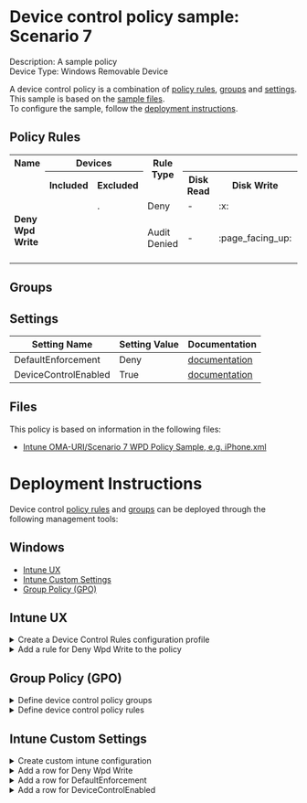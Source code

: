 # Device control policy sample: Scenario 7

Description: A sample policy              
Device Type: Windows Removable Device

A device control policy is a combination of [policy rules](#policy-rules), [groups](#groups) and [settings](#settings).  
This sample is based on the [sample files](#files).  
To configure the sample, follow the [deployment instructions](#deployment-instructions).  

## Policy Rules


<table>
    <tr>
        <th rowspan="2" valign="top">Name</th>
        <th colspan="2" valign="top">Devices</th>
        <th rowspan="2" valign="top">Rule Type</th>
        <th colspan="6" valign="top"><center>Access</center></th>
        <th rowspan="2" valign="top">Notification</th>
        <th rowspan="2" valign="top">Conditions</th>
    </tr>
    <tr>
        <th>Included</th>
        <th>Excluded</th>
        <th>Disk Read</th>
		<th>Disk Write</th>
		<th>Disk Execute</th>
		<th>File Read</th>
		<th>File Write</th>
		<th>File Execute</th></tr><tr>
            <td rowspan="2"><b>Deny Wpd Write</b></td>
            <td rowspan="2 valign="top">
                <ul></ul>
            </td>
            <td rowspan="2" valign="top">.
                <ul></ul>
            </td>
            <td>Deny</td>
            <td>-</td>
            <td>:x:</td>
            <td>-</td>
            <td>-</td>
            <td>-</td>
            <td>-</td>
            <td>None (0)</td> 
            <td>
                <center>-</center></td>
        </tr><tr>
            <td>Audit Denied</td>
            <td>-</td>
            <td>:page_facing_up:</td>
            <td>-</td>
            <td>-</td>
            <td>-</td>
            <td>-</td>
            <td>Show notification and Send event (3)</td>
            <td> 
                <center>-</center></td>
        </tr></table>


## Groups



## Settings
| Setting Name |  Setting Value | Documentation |
|--------------|----------------|---------------|
DefaultEnforcement | Deny | [documentation](https://learn.microsoft.com/en-us/windows/client-management/mdm/defender-csp#configurationdefaultenforcement) |
DeviceControlEnabled | True | [documentation](https://learn.microsoft.com/en-us/windows/client-management/mdm/defender-csp#configurationdevicecontrolenabled) |


## Files
This policy is based on information in the following files:

- [Intune OMA-URI/Scenario 7 WPD Policy Sample, e.g. iPhone.xml](Intune%20OMA-URI/Scenario%207%20WPD%20Policy%20Sample%2C%20e.g.%20iPhone.xml)


# Deployment Instructions

Device control [policy rules](#policy-rules) and [groups](#groups) can be deployed through the following management tools:


## Windows
- [Intune UX](#intune-ux)
- [Intune Custom Settings](#intune-custom-settings)
- [Group Policy (GPO)](#group-policy-gpo)





## Intune UX

<details>
<summary>Create a Device Control Rules configuration profile</summary>  

   1. Navigate to Home > Endpoint Security > Attack Surface Reduction
   2. Click on "Create Policy"
   3. Under Platform, select "Windows 10 and later"
   4. Under Profile, select "Device Control Rules"
   5. Click "Create"
   6. Under Name, enter **
   7. Optionally, enter a description
   8. Click "Next"
</details>


<details>
<summary>Add a rule for Deny Wpd Write to the policy</summary>



   1. Click on "+ Edit Entry"
   1. Enter *Deny Wpd Write* for the name



   1. Select *Deny* from "Type"
   1. Select *None* from "Options"
   1. Select *Write* from "Access mask"




   1. Add another entry.  Click on "+ Add"

   1. Select *Audit Denied* from "Type"
   1. Select *Show notification and Send event* from "Options"
   1. Select *Write* from "Access mask"


   1. Click "OK"
</details>



## Group Policy (GPO)
<details>
<summary>Define device control policy groups</summary>

   1. Go to Computer Configuration > Administrative Templates > Windows Components > Microsoft Defender Antivirus > Device Control > Define device control policy groups.
   2. Save the XML below to a network share.
```xml
<Groups>
</Groups>
```
   3. In the Define device control policy groups window, select *Enabled* and specify the network share file path containing the XML groups data.
</details>

<details>
<summary>Define device control policy rules</summary>
 
  1. Go to Computer Configuration > Administrative Templates > Windows Components > Microsoft Defender Antivirus > Device Control > Define device control policy rules.
  2. Save the XML below to a network share.
```xml
<PolicyRules>
	<PolicyRule Id="{b8615f3d-a41e-4c70-a70a-88e7b7aa7768}" >
		<!-- ./Vendor/MSFT/Defender/Configuration/DeviceControl/PolicyRules/%7Bb8615f3d-a41e-4c70-a70a-88e7b7aa7768%7D/RuleData -->
		<Name>Deny Wpd Write</Name>
		<IncludedIdList>
		</IncludedIdList>
		<ExcludedIdList>
		</ExcludedIdList>
		<Entry Id="{ae40741a-cc96-42b7-9dab-f5ba59adef8a}">
			<Type>Deny</Type>
			<AccessMask>2</AccessMask>
			<Options>0</Options>
		</Entry>
		<Entry Id="{ae40741a-cc96-42b7-9dab-f5ba59adef8a}">
			<Type>AuditDenied</Type>
			<AccessMask>2</AccessMask>
			<Options>3</Options>
		</Entry>
	</PolicyRule>
</PolicyRules>
```
  3. In the Define device control policy rules window, select *Enabled*, and enter the network share file path containing the XML rules data.
</details>

## Intune Custom Settings

<details>
<summary>Create custom intune configuration</summary>

   1. Navigate to Devices > Configuration profiles
   2. Click Create (New Policy)
   3. Select Platform "Windows 10 and Later"
   4. Select Profile "Templates"
   5. Select Template Name "Custom"
   6. Click "Create"
   7. Under Name, enter **
   8. Optionally, enter a description
   9. Click "Next" 
</details>
<details>
<summary>Add a row for Deny Wpd Write</summary>  
   
   1. Click "Add"
   2. For Name, enter *Deny Wpd Write*
   3. For Description, enter **
   4. For OMA-URI, enter  *./Vendor/MSFT/Defender/Configuration/DeviceControl/PolicyRules/%7Bb8615f3d-a41e-4c70-a70a-88e7b7aa7768%7D/RuleData*
   5. For Data type, select *String (XML File)*
   
        
   6. For Custom XML, select  *.\Intune OMA-URI\Scenario 7 WPD Policy Sample, e.g. iPhone.xml*
         
   
   7. Click "Save"
</details>
<details>
<summary>Add a row for DefaultEnforcement</summary>  
   
   1. Click "Add"
   2. For Name, enter *DefaultEnforcement*
   3. For Description, enter **
   4. For OMA-URI, enter  *./Vendor/MSFT/Defender/Configuration/DefaultEnforcement*
   5. For Data type, select *Integer*
   
   7. For Value, enter *2*
   
   7. Click "Save"
</details>
<details>
<summary>Add a row for DeviceControlEnabled</summary>  
   
   1. Click "Add"
   2. For Name, enter *DeviceControlEnabled*
   3. For Description, enter **
   4. For OMA-URI, enter  *./Vendor/MSFT/Defender/Configuration/DeviceControlEnabled*
   5. For Data type, select *Integer*
   
   7. For Value, enter *1*
   
   7. Click "Save"
</details>



